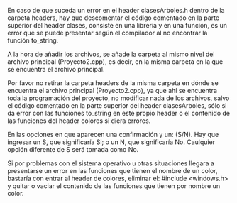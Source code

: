 En caso de que suceda un error en el header clasesArboles.h dentro de la carpeta headers, hay que descomentar el código comentado en la parte superior del header clases, consiste en una librería y en una función, es un error que se puede presentar según el compilador al no encontrar la función to_string.

A la hora de añadir los archivos, se añade la carpeta al mismo nivel del archivo principal (Proyecto2.cpp), es decir, en la misma carpeta en la que se encuentra el archivo principal.

Por favor no retirar la carpeta headers de la misma carpeta en dónde se encuentra el archivo principal (Proyecto2.cpp), ya que ahí se encuentra toda la programación del proyecto, no modificar nada de los archivos, salvo el código comentado en la parte superior del header clasesArboles, sólo si da error con las funciones to_string en este propio header o el contenido de las funciones del header colores si diera errores.

En las opciones en que aparecen una confirmación y un: (S/N). Hay que ingresar un S, que significaría Si; o un N, que significaría No. Caulquier opción diferente de S será tomada como No.

Si por problemas con el sistema operativo u otras situaciones llegara a presentarse un error en las funciones que tienen el nombre de un color, bastaría con entrar al header de colores, eliminar el: #include <windows.h> y quitar o vaciar el contenido de las funciones que tienen por nombre un color.